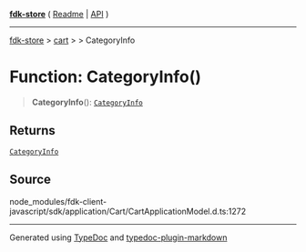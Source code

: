 [**fdk-store**](../../../README.md) ( [Readme](../../../README.md) \| [API](../../../API.md) )

---

[fdk-store](../../../API.md) > [cart](../../README.md) > [<internal>](../README.md) > CategoryInfo

# Function: CategoryInfo()

> **CategoryInfo**(): [`CategoryInfo`](../type-aliases/type-alias.CategoryInfo.md)

## Returns

[`CategoryInfo`](../type-aliases/type-alias.CategoryInfo.md)

## Source

node_modules/fdk-client-javascript/sdk/application/Cart/CartApplicationModel.d.ts:1272

---

Generated using [TypeDoc](https://typedoc.org/) and [typedoc-plugin-markdown](https://www.npmjs.com/package/typedoc-plugin-markdown)
